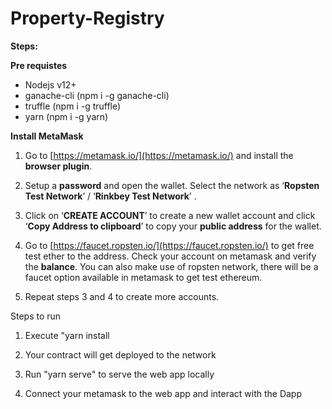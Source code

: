 # Property-Registry

**Steps:**

**Pre requistes**
- Nodejs v12+
- ganache-cli (npm i -g ganache-cli)
- truffle (npm i -g truffle)
- yarn (npm i -g yarn)

**Install MetaMask**

1. Go to [https://metamask.io/](https://metamask.io/)
and install the **browser plugin**.

2. Setup a **password** and open the wallet. Select the network
as ‘**Ropsten Test Network**’ / ‘**Rinkbey Test Network**’  .

3. Click on ‘**CREATE ACCOUNT**’ to create a new wallet
account and click ‘**Copy Address to clipboard**’ to copy your
**public address** for the wallet.

4. Go to [https://faucet.ropsten.io/](https://faucet.ropsten.io/)
to get free test ether to the address. Check your account on metamask
and verify the **balance**. You can also make use of ropsten network, there will be a
faucet option available in metamask to get test ethereum.

5. Repeat steps 3 and 4 to create more accounts.

Steps to run
1. Execute "yarn install

2. Your contract will get deployed to the network

3. Run "yarn serve" to serve the web app locally

4. Connect your metamask to the web app and interact with the Dapp
